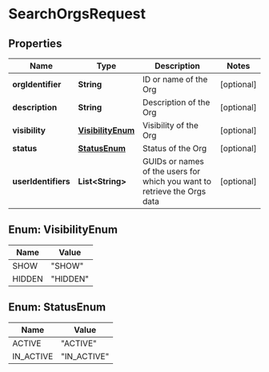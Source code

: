 

# SearchOrgsRequest


## Properties

| Name | Type | Description | Notes |
|------------ | ------------- | ------------- | -------------|
|**orgIdentifier** | **String** | ID or name of the Org |  [optional] |
|**description** | **String** | Description of the Org |  [optional] |
|**visibility** | [**VisibilityEnum**](#VisibilityEnum) | Visibility of the Org |  [optional] |
|**status** | [**StatusEnum**](#StatusEnum) | Status of the Org |  [optional] |
|**userIdentifiers** | **List&lt;String&gt;** | GUIDs or names of the users for which you want to retrieve the Orgs data |  [optional] |



## Enum: VisibilityEnum

| Name | Value |
|---- | -----|
| SHOW | &quot;SHOW&quot; |
| HIDDEN | &quot;HIDDEN&quot; |



## Enum: StatusEnum

| Name | Value |
|---- | -----|
| ACTIVE | &quot;ACTIVE&quot; |
| IN_ACTIVE | &quot;IN_ACTIVE&quot; |



